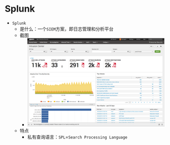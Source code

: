 # Splunk

* `Splunk`
  * 是什么：一个`SIEM`方案，即日志管理和分析平台
  * 截图
    * ![splunk_ui_screenshot](../../assets/img/splunk_ui_screenshot.png)
  * 特点
    * 私有查询语言：`SPL`=`Search Processing Language`


